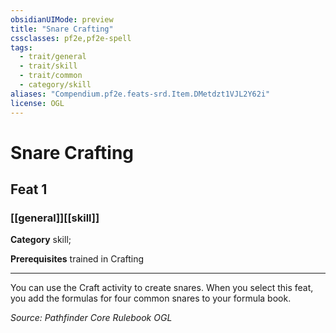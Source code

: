```yaml
---
obsidianUIMode: preview
title: "Snare Crafting"
cssclasses: pf2e,pf2e-spell
tags:
  - trait/general
  - trait/skill
  - trait/common
  - category/skill
aliases: "Compendium.pf2e.feats-srd.Item.DMetdzt1VJL2Y62i"
license: OGL
---
```

# Snare Crafting
## Feat 1
### [[general]][[skill]]

**Category** skill; 



**Prerequisites** trained in Crafting
* * *
You can use the Craft activity to create snares. When you select this feat, you add the formulas for four common snares to your formula book.

*Source: Pathfinder Core Rulebook*
*OGL*